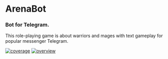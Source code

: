 # ArenaBot

### Bot for Telegram. 

This role-playing game is about warriors and mages with text gameplay for popular messenger Telegram.
 
[![coverage](https://sonarcloud.io/api/project_badges/measure?project=ml.ixplo%3Aarena-bot&metric=coverage)](https://sonarcloud.io/dashboard?id=ml.ixplo%3Aarena-bot) [![overview](https://sonarcloud.io/api/project_badges/measure?project=ml.ixplo%3Aarena-bot&metric=alert_status)](https://sonarcloud.io/component_measures?id=ml.ixplo%3Aarena-bot&metric=Coverage)
